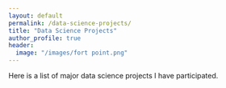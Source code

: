 ```yaml
---
layout: default
permalink: /data-science-projects/
title: "Data Science Projects"
author_profile: true
header:
  image: "/images/fort point.png"
---
```

Here is a list of major data science projects I have participated.



